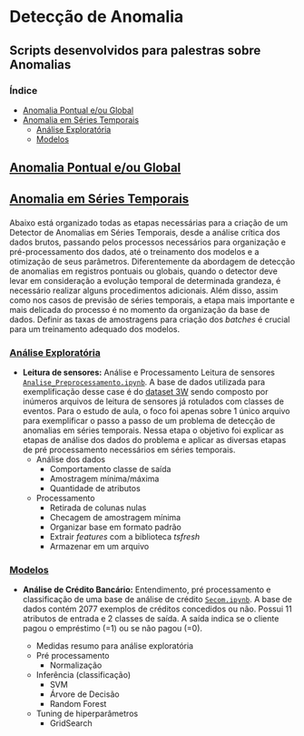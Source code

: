 # Detecção de Anomalia
## Scripts desenvolvidos para palestras sobre Anomalias

### Índice
  
- [Anomalia Pontual e/ou Global](#anomalia-pontual-global)
- [Anomalia em Séries Temporais](#anomalia-timeseries)
  - [Análise Exploratória](#analise-exploratoria-processamento)
  - [Modelos](#modelos)

## 

<h2 id="anomalia-pontual-global">
  
[Anomalia Pontual e/ou Global](https://github.com/manoelakohler/DataMining/tree/main/01_An%C3%A1liseExplorat%C3%B3ria)
  
</h2>

<h2 id="anomalia-timeseries">
  
[Anomalia em Séries Temporais](https://github.com/FelipeBorgesC/anomaly-detection-bi/tree/main/Anomaly%20-%20Timeseries)
  
</h2>

Abaixo está organizado todas as etapas necessárias para a criação de um Detector de Anomalias em Séries Temporais, desde a análise crítica dos dados brutos, passando pelos processos necessários para organização e pré-processamento dos dados, até o treinamento dos modelos e a otimização de seus parâmetros. Diferentemente da abordagem de detecção de anomalias em registros pontuais ou globais, quando o detector deve levar em consideração a evolução temporal de determinada grandeza, é necessário realizar alguns procedimentos adicionais. Além disso, assim como nos casos de previsão de séries temporais, a etapa mais importante e mais delicada do processo é no momento da organização da base de dados. Definir as taxas de amostragens para criação dos *batches* é crucial para um treinamento adequado dos modelos.

<h3 id="analise-exploratoria-processamento">
  
[Análise Exploratória](https://github.com/manoelakohler/DataMining/tree/main/01_An%C3%A1liseExplorat%C3%B3ria)
  
</h3>

  - **Leitura de sensores:** Análise e Processamento Leitura de sensores [`Analise_Preprocessamento.ipynb`](https://github.com/FelipeBorgesC/anomaly-detection-bi/blob/main/Anomaly%20-%20Timeseries/Analise_Preprocessamento.ipynb). A base de dados utilizada para exemplificação desse case é do [dataset 3W](https://github.com/ricardovvargas/3w_dataset) sendo composto por inúmeros arquivos de leitura de sensores já rotulados com classes de eventos. Para o estudo de aula, o foco foi apenas sobre 1 único arquivo para exemplificar o passo a passo de um problema de detecção de anomalias em séries temporais. Nessa etapa o objetivo foi explicar as etapas de análise dos dados do problema e aplicar as diversas etapas de pré processamento necessários em séries temporais.
    - Análise dos dados
      - Comportamento classe de saída
      - Amostragem mínima/máxima
      - Quantidade de atributos
    - Processamento
      - Retirada de colunas nulas
      - Checagem de amostragem mínima
      - Organizar base em formato padrão
      - Extrair *features* com a biblioteca *tsfresh*
      - Armazenar em um arquivo


<h3 id="modelos">
  
[Modelos](https://github.com/manoelakohler/DataMining/tree/main/03_Classifica%C3%A7%C3%A3o)
  
</h3>

 - **Análise de Crédito Bancário:** Entendimento, pré processamento e classificação de uma base de análise de crédito [`Secom.ipynb`](https://github.com/manoelakohler/DataMining/blob/main/02_Pr%C3%A9Processamento/Secom.ipynb). A base de dados contém 2077 exemplos de créditos concedidos ou não. Possui 11 atributos de entrada e 2 classes de saída. A saída indica se o cliente pagou o empréstimo (=1) ou se não pagou (=0). 
 
    - Medidas resumo para análise exploratória      
    - Pré processamento
      - Normalização
    - Inferência (classificação)
      - SVM
      - Árvore de Decisão
      - Random Forest
    - Tuning de hiperparâmetros
      - GridSearch
